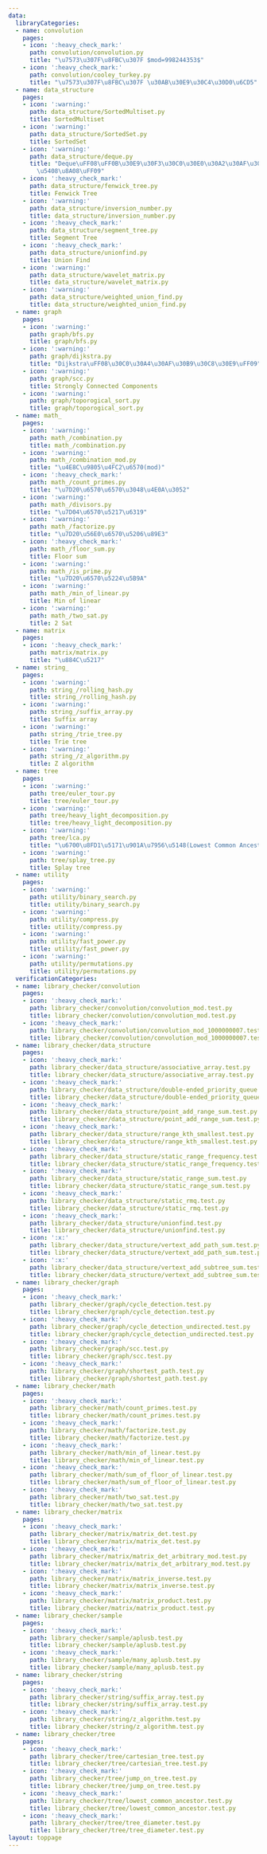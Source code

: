 ```yaml
---
data:
  libraryCategories:
  - name: convolution
    pages:
    - icon: ':heavy_check_mark:'
      path: convolution/convolution.py
      title: "\u7573\u307F\u8FBC\u307F $mod=998244353$"
    - icon: ':heavy_check_mark:'
      path: convolution/cooley_turkey.py
      title: "\u7573\u307F\u8FBC\u307F \u30AB\u30E9\u30C4\u30D0\u6CD5"
  - name: data_structure
    pages:
    - icon: ':warning:'
      path: data_structure/SortedMultiset.py
      title: SortedMultiset
    - icon: ':warning:'
      path: data_structure/SortedSet.py
      title: SortedSet
    - icon: ':warning:'
      path: data_structure/deque.py
      title: "Deque\uFF08\uFF0B\u30E9\u30F3\u30C0\u30E0\u30A2\u30AF\u30BB\u30B9\u30FB\
        \u5408\u8A08\uFF09"
    - icon: ':heavy_check_mark:'
      path: data_structure/fenwick_tree.py
      title: Fenwick Tree
    - icon: ':warning:'
      path: data_structure/inversion_number.py
      title: data_structure/inversion_number.py
    - icon: ':heavy_check_mark:'
      path: data_structure/segment_tree.py
      title: Segment Tree
    - icon: ':heavy_check_mark:'
      path: data_structure/unionfind.py
      title: Union Find
    - icon: ':warning:'
      path: data_structure/wavelet_matrix.py
      title: data_structure/wavelet_matrix.py
    - icon: ':warning:'
      path: data_structure/weighted_union_find.py
      title: data_structure/weighted_union_find.py
  - name: graph
    pages:
    - icon: ':warning:'
      path: graph/bfs.py
      title: graph/bfs.py
    - icon: ':warning:'
      path: graph/dijkstra.py
      title: "Dijkstra\uFF08\u30C0\u30A4\u30AF\u30B9\u30C8\u30E9\uFF09"
    - icon: ':warning:'
      path: graph/scc.py
      title: Strongly Connected Components
    - icon: ':warning:'
      path: graph/toporogical_sort.py
      title: graph/toporogical_sort.py
  - name: math_
    pages:
    - icon: ':warning:'
      path: math_/combination.py
      title: math_/combination.py
    - icon: ':warning:'
      path: math_/combination_mod.py
      title: "\u4E8C\u9805\u4FC2\u6570(mod)"
    - icon: ':heavy_check_mark:'
      path: math_/count_primes.py
      title: "\u7D20\u6570\u6570\u3048\u4E0A\u3052"
    - icon: ':warning:'
      path: math_/divisors.py
      title: "\u7D04\u6570\u5217\u6319"
    - icon: ':warning:'
      path: math_/factorize.py
      title: "\u7D20\u56E0\u6570\u5206\u89E3"
    - icon: ':heavy_check_mark:'
      path: math_/floor_sum.py
      title: Floor sum
    - icon: ':warning:'
      path: math_/is_prime.py
      title: "\u7D20\u6570\u5224\u5B9A"
    - icon: ':warning:'
      path: math_/min_of_linear.py
      title: Min of linear
    - icon: ':warning:'
      path: math_/two_sat.py
      title: 2 Sat
  - name: matrix
    pages:
    - icon: ':heavy_check_mark:'
      path: matrix/matrix.py
      title: "\u884C\u5217"
  - name: string_
    pages:
    - icon: ':warning:'
      path: string_/rolling_hash.py
      title: string_/rolling_hash.py
    - icon: ':warning:'
      path: string_/suffix_array.py
      title: Suffix array
    - icon: ':warning:'
      path: string_/trie_tree.py
      title: Trie tree
    - icon: ':warning:'
      path: string_/z_algorithm.py
      title: Z algorithm
  - name: tree
    pages:
    - icon: ':warning:'
      path: tree/euler_tour.py
      title: tree/euler_tour.py
    - icon: ':warning:'
      path: tree/heavy_light_decomposition.py
      title: tree/heavy_light_decomposition.py
    - icon: ':warning:'
      path: tree/lca.py
      title: "\u6700\u8FD1\u5171\u901A\u7956\u5148(Lowest Common Ancestor)"
    - icon: ':warning:'
      path: tree/splay_tree.py
      title: Splay tree
  - name: utility
    pages:
    - icon: ':warning:'
      path: utility/binary_search.py
      title: utility/binary_search.py
    - icon: ':warning:'
      path: utility/compress.py
      title: utility/compress.py
    - icon: ':warning:'
      path: utility/fast_power.py
      title: utility/fast_power.py
    - icon: ':warning:'
      path: utility/permutations.py
      title: utility/permutations.py
  verificationCategories:
  - name: library_checker/convolution
    pages:
    - icon: ':heavy_check_mark:'
      path: library_checker/convolution/convolution_mod.test.py
      title: library_checker/convolution/convolution_mod.test.py
    - icon: ':heavy_check_mark:'
      path: library_checker/convolution/convolution_mod_1000000007.test.py
      title: library_checker/convolution/convolution_mod_1000000007.test.py
  - name: library_checker/data_structure
    pages:
    - icon: ':heavy_check_mark:'
      path: library_checker/data_structure/associative_array.test.py
      title: library_checker/data_structure/associative_array.test.py
    - icon: ':heavy_check_mark:'
      path: library_checker/data_structure/double-ended_priority_queue.test.py
      title: library_checker/data_structure/double-ended_priority_queue.test.py
    - icon: ':heavy_check_mark:'
      path: library_checker/data_structure/point_add_range_sum.test.py
      title: library_checker/data_structure/point_add_range_sum.test.py
    - icon: ':heavy_check_mark:'
      path: library_checker/data_structure/range_kth_smallest.test.py
      title: library_checker/data_structure/range_kth_smallest.test.py
    - icon: ':heavy_check_mark:'
      path: library_checker/data_structure/static_range_frequency.test.py
      title: library_checker/data_structure/static_range_frequency.test.py
    - icon: ':heavy_check_mark:'
      path: library_checker/data_structure/static_range_sum.test.py
      title: library_checker/data_structure/static_range_sum.test.py
    - icon: ':heavy_check_mark:'
      path: library_checker/data_structure/static_rmq.test.py
      title: library_checker/data_structure/static_rmq.test.py
    - icon: ':heavy_check_mark:'
      path: library_checker/data_structure/unionfind.test.py
      title: library_checker/data_structure/unionfind.test.py
    - icon: ':x:'
      path: library_checker/data_structure/vertext_add_path_sum.test.py
      title: library_checker/data_structure/vertext_add_path_sum.test.py
    - icon: ':x:'
      path: library_checker/data_structure/vertext_add_subtree_sum.test.py
      title: library_checker/data_structure/vertext_add_subtree_sum.test.py
  - name: library_checker/graph
    pages:
    - icon: ':heavy_check_mark:'
      path: library_checker/graph/cycle_detection.test.py
      title: library_checker/graph/cycle_detection.test.py
    - icon: ':heavy_check_mark:'
      path: library_checker/graph/cycle_detection_undirected.test.py
      title: library_checker/graph/cycle_detection_undirected.test.py
    - icon: ':heavy_check_mark:'
      path: library_checker/graph/scc.test.py
      title: library_checker/graph/scc.test.py
    - icon: ':heavy_check_mark:'
      path: library_checker/graph/shortest_path.test.py
      title: library_checker/graph/shortest_path.test.py
  - name: library_checker/math
    pages:
    - icon: ':heavy_check_mark:'
      path: library_checker/math/count_primes.test.py
      title: library_checker/math/count_primes.test.py
    - icon: ':heavy_check_mark:'
      path: library_checker/math/factorize.test.py
      title: library_checker/math/factorize.test.py
    - icon: ':heavy_check_mark:'
      path: library_checker/math/min_of_linear.test.py
      title: library_checker/math/min_of_linear.test.py
    - icon: ':heavy_check_mark:'
      path: library_checker/math/sum_of_floor_of_linear.test.py
      title: library_checker/math/sum_of_floor_of_linear.test.py
    - icon: ':heavy_check_mark:'
      path: library_checker/math/two_sat.test.py
      title: library_checker/math/two_sat.test.py
  - name: library_checker/matrix
    pages:
    - icon: ':heavy_check_mark:'
      path: library_checker/matrix/matrix_det.test.py
      title: library_checker/matrix/matrix_det.test.py
    - icon: ':heavy_check_mark:'
      path: library_checker/matrix/matrix_det_arbitrary_mod.test.py
      title: library_checker/matrix/matrix_det_arbitrary_mod.test.py
    - icon: ':heavy_check_mark:'
      path: library_checker/matrix/matrix_inverse.test.py
      title: library_checker/matrix/matrix_inverse.test.py
    - icon: ':heavy_check_mark:'
      path: library_checker/matrix/matrix_product.test.py
      title: library_checker/matrix/matrix_product.test.py
  - name: library_checker/sample
    pages:
    - icon: ':heavy_check_mark:'
      path: library_checker/sample/aplusb.test.py
      title: library_checker/sample/aplusb.test.py
    - icon: ':heavy_check_mark:'
      path: library_checker/sample/many_aplusb.test.py
      title: library_checker/sample/many_aplusb.test.py
  - name: library_checker/string
    pages:
    - icon: ':heavy_check_mark:'
      path: library_checker/string/suffix_array.test.py
      title: library_checker/string/suffix_array.test.py
    - icon: ':heavy_check_mark:'
      path: library_checker/string/z_algorithm.test.py
      title: library_checker/string/z_algorithm.test.py
  - name: library_checker/tree
    pages:
    - icon: ':heavy_check_mark:'
      path: library_checker/tree/cartesian_tree.test.py
      title: library_checker/tree/cartesian_tree.test.py
    - icon: ':heavy_check_mark:'
      path: library_checker/tree/jump_on_tree.test.py
      title: library_checker/tree/jump_on_tree.test.py
    - icon: ':heavy_check_mark:'
      path: library_checker/tree/lowest_common_ancestor.test.py
      title: library_checker/tree/lowest_common_ancestor.test.py
    - icon: ':heavy_check_mark:'
      path: library_checker/tree/tree_diameter.test.py
      title: library_checker/tree/tree_diameter.test.py
layout: toppage
---
```

